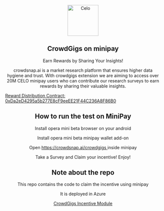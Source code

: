 <!-- TITLE -->
<p align="center"> 
  <img width="100px" src="https://www.crowdsnap.ai/assets/images/logo/logo_n.svg?1" align="center" alt="Celo" />
 <h2 align="center">CrowdGigs on minipay</h2>
 <p align="center">Earn Rewards by Sharing Your Insights!</p>
</p>
  <p align="center">
   crowdsnap.ai is a market research platform that ensures higher data hygiene and trust. With crowdgigs extension we are aiming to access over 20M CELO minipay users who can contribute our research surveys to earn rewards by sharing their valuable insights.
  </p>
 <a target="_blank" href="https://alfajores.celoscan.io/address/0xDa2eD4295a5b277E8cF9eeEE21F44C236A8F86B0">
     Reward Distribution Contract: 0xDa2eD4295a5b277E8cF9eeEE21F44C236A8F86B0
    </a>
  
</p>

<p align="center"> 
  
 <h2 align="center">How to run the test on MiniPay</h2>
 <p align="center">Install opera mini beta browser on your android</p>
 <p align="center">Install opera mini beta minipay wallet add-on</p>
 <p align="center">Open <a target="_blank" href="https://crowdsnap.ai/crowdgigs"> https://crowdsnap.ai/crowdgigs </a> inside minipay</p>
 <p align="center">Take a Survey and Claim your incentive! Enjoy!</p>
</p>

<p align="center"> 
  
 <h2 align="center">Note about the repo</h2>
 <p align="center">This repo contains the code to claim the incentive using minipay</p>
 <p align="center">It is deployed in Azure</p>
 <p align="center"><a target="_blank" href="https://crowdsnapgigs.azurewebsites.net"> CrowdGigs Incentive Module </a>   </p>
 
</p>

